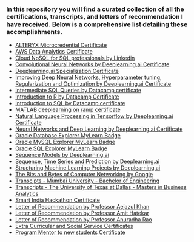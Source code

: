 <h3>In this repository you will find a curated collection of all the certifications, transcripts, and letters of recommendation I have received. Below is a comprehensive list detailing these accomplishments. </h3>

<ul>
        <li><a href="https://github.com/shreyjain99/Certifications-Transcripts-LOR/blob/main/ALTERYX%20Microcredential%20Certificate.pdf">ALTERYX Microcredential Certificate</a></li>
        <li><a href="https://github.com/shreyjain99/Certifications-Transcripts-LOR/blob/main/AWS%20Data%20Analytics%20Certificate.pdf">AWS Data Analytics Certificate</a></li>
        <li><a href="https://github.com/shreyjain99/Certifications-Transcripts-LOR/blob/main/Cloud%20NoSQL%20for%20SQL%20professionals%20by%20Linkedin.pdf">Cloud NoSQL for SQL professionals by Linkedin</a></li>
        <li><a href="https://github.com/shreyjain99/Certifications-Transcripts-LOR/blob/main/Convolutional%20Neural%20Networks%20by%20Deeplearning.ai%20Certificate.pdf">Convolutional Neural Networks by Deeplearning.ai Certificate</a></li>
        <li><a href="https://github.com/shreyjain99/Certifications-Transcripts-LOR/blob/main/Deeplearning.ai%20Specialization%20Certificate.pdf">Deeplearning.ai Specialization Certificate</a></li>
        <li><a href="https://github.com/shreyjain99/Certifications-Transcripts-LOR/blob/main/Improving%20Deep%20Neural%20Networks%2C%20Hyperparameter%20tuning%2C%20Regularization%20and%20Optimization%20by%20Deeplearning.ai%20Certificate.pdf">Improving Deep Neural Networks, Hyperparameter tuning, Regularization and Optimization by Deeplearning.ai Certificate</a></li>
        <li><a href="https://github.com/shreyjain99/Certifications-Transcripts-LOR/blob/main/Intermediate%20SQL%20Queries%20by%20Datacamp%20certificate.pdf">Intermediate SQL Queries by Datacamp certificate</a></li>
        <li><a href="https://github.com/shreyjain99/Certifications-Transcripts-LOR/blob/main/Introduction%20to%20R%20by%20Datacamp%20Certificate.pdf">Introduction to R by Datacamp Certificate</a></li>
        <li><a href="https://github.com/shreyjain99/Certifications-Transcripts-LOR/blob/main/Introduction%20to%20SQL%20by%20Datacamp%20certificate.pdf">Introduction to SQL by Datacamp certificate</a></li>
        <li><a href="https://github.com/shreyjain99/Certifications-Transcripts-LOR/blob/main/MATLAB%20deeplearning%20on%20ramp%20certificate.pdf">MATLAB deeplearning on ramp certificate</a></li>
        <li><a href="https://github.com/shreyjain99/Certifications-Transcripts-LOR/blob/main/Natural%20Language%20Processing%20in%20Tensorflow%20by%20Deeplearning.ai%20Certificate.pdf">Natural Language Processing in Tensorflow by Deeplearning.ai Certificate</a></li>
        <li><a href="https://github.com/shreyjain99/Certifications-Transcripts-LOR/blob/main/Neural%20Networks%20and%20Deep%20Learning%20by%20Deeplearning.ai%20Certificate.pdf">Neural Networks and Deep Learning by Deeplearning.ai Certificate</a></li>
        <li><a href="https://github.com/shreyjain99/Certifications-Transcripts-LOR/blob/main/Oracle%20Database%20Explorer%20MyLearn%20Badge.pdf">Oracle Database Explorer MyLearn Badge</a></li>
        <li><a href="https://github.com/shreyjain99/Certifications-Transcripts-LOR/blob/main/Oracle%20MySQL%20Explorer%20MyLearn%20Badge.pdf">Oracle MySQL Explorer MyLearn Badge</a></li>
        <li><a href="https://github.com/shreyjain99/Certifications-Transcripts-LOR/blob/main/Oracle%20SQL%20Explorer%20MyLearn%20Badge.pdf">Oracle SQL Explorer MyLearn Badge</a></li>
        <li><a href="https://github.com/shreyjain99/Certifications-Transcripts-LOR/blob/main/Sequence%20Models%20by%20Deeplearning.ai.pdf">Sequence Models by Deeplearning.ai</a></li>
        <li><a href="https://github.com/shreyjain99/Certifications-Transcripts-LOR/blob/main/Sequence%2C%20Time%20Series%20and%20Prediction%20by%20Deeplearning.ai.pdf">Sequence, Time Series and Prediction by Deeplearning.ai</a></li>
        <li><a href="https://github.com/shreyjain99/Certifications-Transcripts-LOR/blob/main/Structuring%20Machine%20Learning%20Projects%20by%20Deeplearning.ai.pdf">Structuring Machine Learning Projects by Deeplearning.ai</a></li>
        <li><a href="https://github.com/shreyjain99/Certifications-Transcripts-LOR/blob/main/The%20Bits%20and%20Bytes%20of%20Computer%20Networking%20by%20Google.pdf">The Bits and Bytes of Computer Networking by Google</a></li>
        <li><a href="https://github.com/shreyjain99/Certifications-Transcripts-LOR/blob/main/Transcipts%20-%20Mumbai%20University%20-%20Bachelor%20of%20Engineering.pdf">Transcipts - Mumbai University - Bachelor of Engineering</a></li>
        <li><a href="https://github.com/shreyjain99/Certifications-Transcripts-LOR/blob/main/Transcripts%20-%20The%20University%20of%20Texas%20at%20Dallas%20-%20Masters%20in%20Business%20Analytics.pdf">Transcripts - The University of Texas at Dallas - Masters in Business Analytics</a></li>
        <li><a href="https://github.com/shreyjain99/Certifications-Transcripts-LOR/blob/main/Smart%20India%20Hackathon%20Certificate.pdf">Smart India Hackathon Certificate</a></li>
        <li><a href="https://github.com/shreyjain99/Certifications-Transcripts-LOR/blob/main/Letter%20of%20Recommendation%20by%20Professor%20Aejazul%20Khan.pdf">Letter of Recommendation by Professor Aejazul Khan</a></li>
        <li><a href="https://github.com/shreyjain99/Certifications-Transcripts-LOR/blob/main/Letter%20of%20Recommendation%20by%20Professor%20Amit%20Hatekar.pdf">Letter of Recommendation by Professor Amit Hatekar</a></li>
        <li><a href="https://github.com/shreyjain99/Certifications-Transcripts-LOR/blob/main/Letter%20of%20Recommendation%20by%20Professor%20Anuradha%20Rao.pdf">Letter of Recommendation by Professor Anuradha Rao</a></li>
        <li><a href="https://github.com/shreyjain99/Certifications-Transcripts-LOR/blob/main/Extra%20Curricular%20and%20Social%20Service%20Certificates.pdf">Extra Curricular and Social Service Certificates</a></li>
        <li><a href="https://github.com/shreyjain99/Certifications-Transcripts-LOR/blob/main/Program%20Mentor%20to%20new%20students%20Certificate.pdf">Program Mentor to new students Certificate</a></li>        
</ul>

